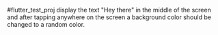 #flutter_test_proj
display the text "Hey there" in the middle of the screen and after tapping anywhere on the screen a background color should be changed to a random color.
